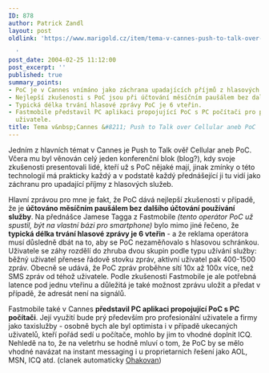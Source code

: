 ```yaml
---
ID: 878
author: Patrick Zandl
layout: post
oldlink: 'https://www.marigold.cz/item/tema-v-cannes-push-to-talk-over-cellular-aneb-poc

  '
post_date: 2004-02-25 11:12:00
post_excerpt: ''
published: true
summary_points:
- PoC je v Cannes vnímáno jako záchrana upadajících příjmů z hlasových služeb.
- Nejlepší zkušenosti s PoC jsou při účtování měsíčním paušálem bez dalšího účtování.
- Typická délka trvání hlasové zprávy PoC je 6 vteřin.
- Fastmobile představil PC aplikaci propojující PoC s PC počítači pro profesionální
  uživatele.
title: Tema v&nbsp;Cannes &#8211; Push to Talk over Cellular aneb PoC
---
```


<p>
Jedním z hlavních témat v Cannes je Push to Talk ověř Cellular aneb PoC. Včera mu byl věnován celý jeden konferenční blok (blog?), kdy svoje zkušenosti presentovali lidé, kteří už s PoC nějaké mají, jinak zmínky o této technologií má prakticky každý a v podstatě každý přednášející ji tu vidí jako záchranu pro upadající příjmy z hlasových služeb. </p>

<p>
Hlavní zprávou pro mne je fakt, že PoC dává nejlepší zkušenosti v případě, že je <STRONG>účtováno měsíčním paušálem bez dalšího účtování používání služby</STRONG>. Na přednášce Jamese Tagga z Fastmobile <EM>(tento operátor PoC už spustil, být na vlastní bázi pro smartphone)</EM> bylo mimo jiné řečeno, že <STRONG>typická délka trvání hlasové zprávy je 6 vteřin</STRONG> - a že reklama operátora musí důsledně dbát na to, aby se PoC nezaměňovalo s hlasovou schránkou. Uživatele se záhy rozdělí do zhruba dvou skupin podle typu užívání služby: běžný uživatel přenese řádově stovku zpráv, aktivní uživatel pak 400-1500 zpráv. Obecně se udává, že PoC zpráv proběhne sítí 10x až 100x více, než SMS zpráv od téhož uživatele. Podle zkušenosti Fastmobile je ale potřebná latence pod jednu vteřinu a důležitá je také možnost zprávu uložit a předat v případě, že adresát není na signálů. </p>

<p>
Fastmobile také v Cannes <STRONG>představil PC aplikaci propojující PoC s PC počítači</STRONG>. Její využití bude prý především pro profesionální uživatele a firmy jako taxislužby - osobně bych ale byl optimista i v případě ukecaných uživatelů, kteří pořád sedí u počítače, mohlo by jim to vhodné doplnit ICQ. Nehledě na to, že na veletrhu se hodně mluví o tom, že PoC by se mělo vhodné navázat na instant messaging i u proprietarnich řešení jako AOL, MSN, ICQ atd. (clanek automaticky <A href="http://nlp.fi.muni.cz/cz_accent/index.php" target=_blank>Ohakovan</A>)</p>